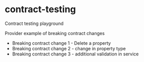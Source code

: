 # contract-testing
Contract testing playground

Provider example of breaking contract changes
- Breaking contract change 1 - Delete a property
- Breaking contract change 2 - change in property type
- Breaking contract change 3 - additional validation in service

